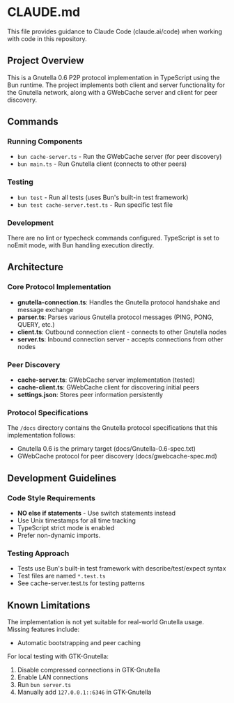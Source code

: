 # CLAUDE.md

This file provides guidance to Claude Code (claude.ai/code) when working with code in this repository.

## Project Overview

This is a Gnutella 0.6 P2P protocol implementation in TypeScript using the Bun runtime. The project implements both client and server functionality for the Gnutella network, along with a GWebCache server and client for peer discovery.

## Commands

### Running Components

- `bun cache-server.ts` - Run the GWebCache server (for peer discovery)
- `bun main.ts` - Run Gnutella client (connects to other peers)

### Testing

- `bun test` - Run all tests (uses Bun's built-in test framework)
- `bun test cache-server.test.ts` - Run specific test file

### Development

There are no lint or typecheck commands configured. TypeScript is set to noEmit mode, with Bun handling execution directly.

## Architecture

### Core Protocol Implementation

- **gnutella-connection.ts**: Handles the Gnutella protocol handshake and message exchange
- **parser.ts**: Parses various Gnutella protocol messages (PING, PONG, QUERY, etc.)
- **client.ts**: Outbound connection client - connects to other Gnutella nodes
- **server.ts**: Inbound connection server - accepts connections from other nodes

### Peer Discovery

- **cache-server.ts**: GWebCache server implementation (tested)
- **cache-client.ts**: GWebCache client for discovering initial peers
- **settings.json**: Stores peer information persistently

### Protocol Specifications

The `/docs` directory contains the Gnutella protocol specifications that this implementation follows:

- Gnutella 0.6 is the primary target (docs/Gnutella-0.6-spec.txt)
- GWebCache protocol for peer discovery (docs/gwebcache-spec.md)

## Development Guidelines

### Code Style Requirements

- **NO else if statements** - Use switch statements instead
- Use Unix timestamps for all time tracking
- TypeScript strict mode is enabled
- Prefer non-dynamic imports.

### Testing Approach

- Tests use Bun's built-in test framework with describe/test/expect syntax
- Test files are named `*.test.ts`
- See cache-server.test.ts for testing patterns

## Known Limitations

The implementation is not yet suitable for real-world Gnutella usage. Missing features include:

- Automatic bootstrapping and peer caching

For local testing with GTK-Gnutella:

1. Disable compressed connections in GTK-Gnutella
2. Enable LAN connections
3. Run `bun server.ts`
4. Manually add `127.0.0.1::6346` in GTK-Gnutella
